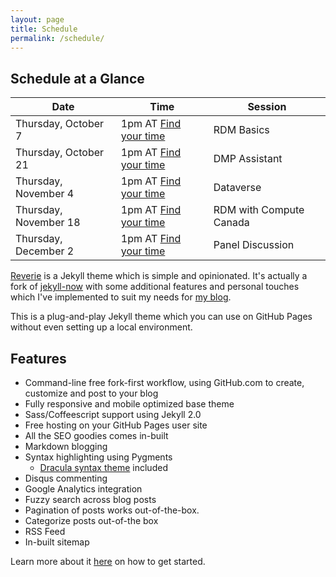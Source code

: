 ```yaml
---
layout: page
title: Schedule
permalink: /schedule/
---
```


## Schedule at a Glance

| Date | Time | Session |
| ---- | ---- | ------- |
| Thursday, October 7 | 1pm AT [Find your time](https://dateful.com/time-zone-converter?t=1pm&tz2=Atlantic-Daylight-Time-ADT) | RDM Basics |
| Thursday, October 21 | 1pm AT [Find your time](https://dateful.com/time-zone-converter?t=1pm&tz2=Atlantic-Daylight-Time-ADT) | DMP Assistant |
| Thursday, November 4 | 1pm AT [Find your time](https://dateful.com/time-zone-converter?t=1pm&tz2=Atlantic-Daylight-Time-ADT) | Dataverse |
| Thursday, November 18 | 1pm AT [Find your time](https://dateful.com/time-zone-converter?t=1pm&tz2=Atlantic-Daylight-Time-AST) | RDM with Compute Canada |
| Thursday, December 2 | 1pm AT [Find your time](https://dateful.com/time-zone-converter?t=1pm&tz2=Atlantic-Daylight-Time-AST) | Panel Discussion |


[Reverie](https://github.com/amitmerchant1990/reverie) is a Jekyll theme which is simple and opinionated. It's actually a fork of [jekyll-now](https://github.com/barryclark/jekyll-now) with some additional features and personal touches which I've implemented to suit my needs for [my blog](https://www.amitmerchant.com).

This is a plug-and-play Jekyll theme which you can use on GitHub Pages without even setting up a local environment.

## Features

- Command-line free fork-first workflow, using GitHub.com to create, customize and post to your blog
- Fully responsive and mobile optimized base theme
- Sass/Coffeescript support using Jekyll 2.0
- Free hosting on your GitHub Pages user site
- All the SEO goodies comes in-built
- Markdown blogging
- Syntax highlighting using Pygments
    - [Dracula syntax theme](https://draculatheme.com/) included
- Disqus commenting
- Google Analytics integration
- Fuzzy search across blog posts
- Pagination of posts works out-of-the-box.
- Categorize posts out-of-the box
- RSS Feed
- In-built sitemap

Learn more about it [here](https://github.com/amitmerchant1990/reverie) on how to get started.

